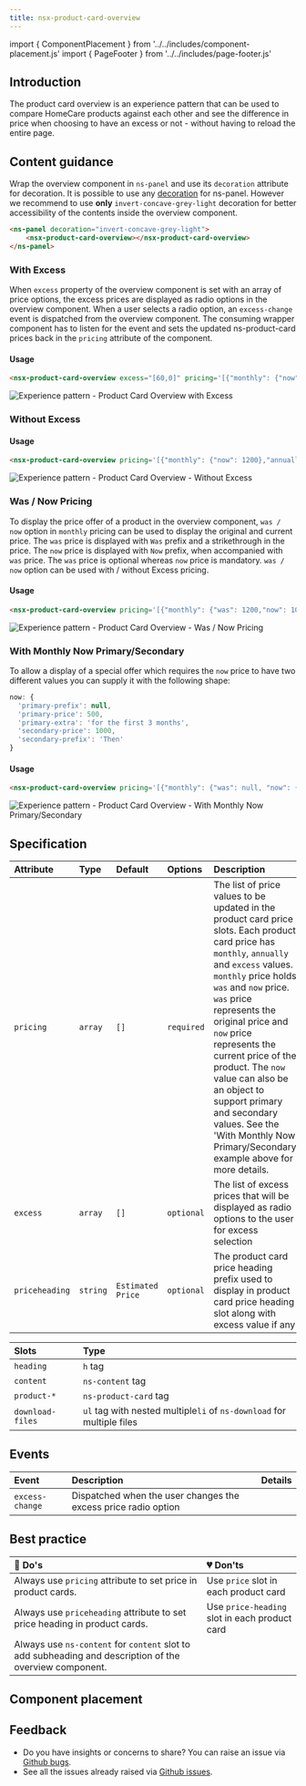 ```yaml
---
title: nsx-product-card-overview
---
```


import { ComponentPlacement } from '../../includes/component-placement.js'
import { PageFooter } from '../../includes/page-footer.js'

## Introduction

The product card overview is an experience pattern that can be used to compare HomeCare products against each other and see the difference in price when choosing to have an excess or not - without having to reload the entire page.

## Content guidance

Wrap the overview component in `ns-panel` and use its `decoration` attribute for decoration. It is possible to use any [decoration](ns-panel#specification) for ns-panel. However we recommend to use **only** `invert-concave-grey-light` decoration for better accessibility of the contents inside the overview component.

```html
<ns-panel decoration="invert-concave-grey-light">
    <nsx-product-card-overview></nsx-product-card-overview>
</ns-panel>
```

### With Excess

When `excess` property of the overview component is set with an array of price options, the excess prices are displayed as radio options in the overview component. When a user selects a radio option, an `excess-change` event is dispatched from the overview component. The consuming wrapper component has to listen for the event and sets the updated ns-product-card prices back in the `pricing` attribute of the component.

#### Usage

```html
<nsx-product-card-overview excess="[60,0]" pricing='[{"monthly": {"now": 1200},"annually": 14400,"excess": 90}]' priceheading="Estimated Price"></nsx-product-card-overview>
```

![Experience pattern - Product Card Overview with Excess](/images/nsx-product-card-overview/content-guidance-excess.webp)

### Without Excess

#### Usage

```html
<nsx-product-card-overview pricing='[{"monthly": {"now": 1200},"annually": 14400,"excess": 90}]' priceheading="Estimated Price"></nsx-product-card-overview>
```

![Experience pattern - Product Card Overview - Without Excess](/images/nsx-product-card-overview/content-guidance-without-excess.webp)

### Was / Now Pricing

To display the price offer of a product in the overview component, `was / now` option in `monthly` pricing can be used to display the original and current price. The `was` price is displayed with `Was` prefix and a strikethrough in the price. The `now` price is displayed with `Now` prefix, when accompanied with `was` price. The `was` price is optional whereas `now` price is mandatory. `was / now` option can be used with / without Excess pricing.

#### Usage

```html
<nsx-product-card-overview pricing='[{"monthly": {"was": 1200,"now": 1000},"annually": 14400,"excess": 90}]' priceheading="Estimated Price"></nsx-product-card-overview>
```

![Experience pattern - Product Card Overview - Was / Now Pricing](/images/nsx-product-card-overview/content-guidance-was-now-price.webp)

### With Monthly Now Primary/Secondary

To allow a display of a special offer which requires the `now` price to have two different values you can supply it with the following shape:

```javascript
now: {
  'primary-prefix': null,
  'primary-price': 500,
  'primary-extra': 'for the first 3 months',
  'secondary-price': 1000,
  'secondary-prefix': 'Then'
}
```

#### Usage

```html
<nsx-product-card-overview pricing='[{"monthly": {"was": null, "now": {"primary-price": 500, "primary-extra": "for the first 3 months", "secondary-price": 1000, "secondary-prefix": "Then"} }, "excess": 60}]' priceheading="Estimated Price"></nsx-product-card-overview>
```

![Experience pattern - Product Card Overview - With Monthly Now Primary/Secondary](/images/nsx-product-card-overview/content-guidance-monthly-now-primary-secondary.webp)

## Specification

| Attribute | Type | Default | Options | Description |
| :--- | :--- | :--- | :--- | :------ |
| `pricing` | `array` | `[]` | `required` | The list of price values to be updated in the product card price slots. Each product card price has `monthly`, `annually` and `excess` values. `monthly` price holds  `was` and `now` price. `was` price represents the original price and `now` price represents the current price of the product. The `now` value can also be an object to support primary and secondary values. See the 'With Monthly Now Primary/Secondary' example above for more details. |
| `excess` | `array` | `[]` | `optional` | The list of excess prices that will be displayed as radio options to the user for excess selection|
| `priceheading` | `string` | `Estimated Price` | `optional` | The product card price heading prefix used to display in product card price heading slot along with excess value if any|

| Slots | Type |
| :--- | :--- |
| `heading` | `h` tag |
| `content` | `ns-content` tag |
| `product-*` |  `ns-product-card` tag |
| `download-files` | `ul` tag with nested multiple`li` of `ns-download` for multiple files |

## Events

| Event | Description | Details |
| :--- | :-----| :--- |
| `excess-change` | Dispatched when the user changes the excess price radio option | |

## Best practice

| 💚 Do's | 💔 Don'ts |
| :--- | :--- |
| Always use `pricing` attribute to set price in product cards. | Use `price` slot in each product card  |
| Always use `priceheading` attribute to set price heading in product cards. | Use `price-heading` slot in each product card |
| Always use `ns-content` for `content` slot to add subheading and description of the overview component. |  |

## Component placement

<ComponentPlacement component="nsx-product-card-overview" parentComponents="ns-panel"></ComponentPlacement>

## Feedback

* Do you have insights or concerns to share? You can raise an issue via [Github bugs](https://github.com/ConnectedHomes/nucleus/issues/new?assignees=&labels=Bug&template=a--bug-report.md&title=[bug]%20[nsx-marketing-consent]).
* See all the issues already raised via [Github issues](https://github.com/connectedHomes/nucleus/issues?utf8=%E2%9C%93&q=is%3Aopen+is%3Aissue+label%3ABug+[nsx-marketing-consent]).

<PageFooter></PageFooter>
